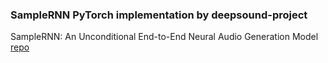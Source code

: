 ### SampleRNN PyTorch implementation by deepsound-project
SampleRNN: An Unconditional End-to-End Neural Audio Generation Model
[repo](https://github.com/deepsound-project/samplernn-pytorch)


